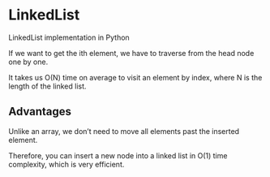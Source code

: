 # LinkedList

LinkedList implementation in Python

If we want to get the ith element, we have to traverse from the head node one by one.

It takes us O(N) time on average to visit an element by index, where N is the length of the linked list.

## Advantages

Unlike an array, we don’t need to move all elements past the inserted element.

Therefore, you can insert a new node into a linked list in O(1) time complexity, which is very efficient.